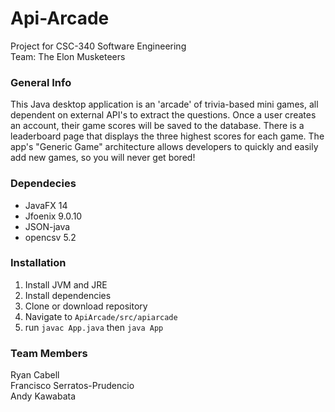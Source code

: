 # Api-Arcade  

Project for CSC-340 Software Engineering  
Team: The Elon Musketeers

### General Info  
This Java desktop application is an 'arcade' of trivia-based mini games, all dependent on external API's to extract the questions. Once a user creates an account, their game scores will be saved to the database. There is a leaderboard page that displays the three highest scores for each game. The app's "Generic Game" architecture allows developers to quickly and easily add new games, so you will never get bored!  

### Dependecies  
- JavaFX 14
- Jfoenix 9.0.10
- JSON-java
- opencsv 5.2  

### Installation
1) Install JVM and JRE  
2) Install dependencies  
3) Clone or download repository
4) Navigate to `ApiArcade/src/apiarcade`
5) run `javac App.java` then `java App`

### Team Members
Ryan Cabell  
Francisco Serratos-Prudencio  
Andy Kawabata



